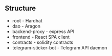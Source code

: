 ## Structure

- root - Hardhat
- dao - Aragon
- backend-proxy - express API
- frontend - React SPA client
- contracts - solidity contracts
- telegram-sticker-bot - Telegram API daemon
